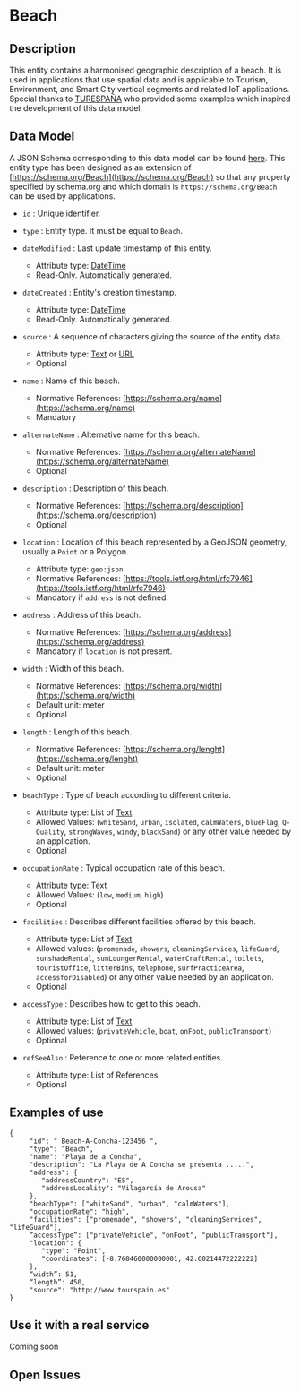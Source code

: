 # Beach

## Description

This entity contains a harmonised geographic description of a beach. It is
used in applications that use spatial data and is applicable to Tourism, Environment,
and Smart City vertical segments and related IoT applications. Special thanks to [TURESPAÑA](http://www.tourspain.es/en-us/paginas/index.aspx) who provided some examples which inspired the development of this data model.  

## Data Model

A JSON Schema corresponding to this data model can be found [here](http://fiware.github.io/dataModels/specs/PointOfInterest/Beach/schema.json).
This entity type has been designed as an extension of [https://schema.org/Beach](https://schema.org/Beach) so that
any property specified by schema.org and which domain is `https://schema.org/Beach` can be used by applications. 

+  `id` : Unique identifier. 

+ `type` : Entity type. It must be equal to `Beach`.

+ `dateModified` : Last update timestamp of this entity.
    + Attribute type: [DateTime](https://schema.org/DateTime)
    + Read-Only. Automatically generated.

+ `dateCreated` : Entity's creation timestamp.
    + Attribute type: [DateTime](https://schema.org/DateTime)
    + Read-Only. Automatically generated.
    
+ `source` : A sequence of characters giving the source of the entity data.
    + Attribute type: [Text](https://schema.org/Text) or [URL](https://schema.org/URL)
    + Optional    
    
+ `name` : Name of this beach.
    + Normative References: [https://schema.org/name](https://schema.org/name)
    + Mandatory
    
+ `alternateName` : Alternative name for this beach.
    + Normative References: [https://schema.org/alternateName](https://schema.org/alternateName)
    + Optional

+ `description` : Description of this beach.
    + Normative References: [https://schema.org/description](https://schema.org/description)
    + Optional

+ `location` : Location of this beach represented by a GeoJSON geometry, usually a `Point` or a Polygon. 
    + Attribute type: `geo:json`.
    + Normative References: [https://tools.ietf.org/html/rfc7946](https://tools.ietf.org/html/rfc7946)
    + Mandatory if `address` is not defined. 
    
+ `address` : Address of this beach.
    + Normative References: [https://schema.org/address](https://schema.org/address)
    + Mandatory if `location` is not present.
  
+ `width` : Width of this beach.
    + Normative References: [https://schema.org/width](https://schema.org/width)
    + Default unit: meter
    + Optional
 
+ `length` : Length of this beach.
    + Normative References: [https://schema.org/lenght](https://schema.org/lenght)
    + Default unit: meter
    + Optional
    
+ `beachType` : Type of beach according to different criteria.
    + Attribute type: List of [Text](https://schema.org/Text)
    + Allowed Values: (`whiteSand`, `urban`, `isolated`, `calmWaters`, `blueFlag`, `Q-Quality`, `strongWaves`, `windy`, `blackSand`)
    or any other value needed by an application. 
    + Optional 

+ `occupationRate` : Typical occupation rate of this beach.
    + Attribute type: [Text](https://schema.org/Text)
    + Allowed Values: (`low`, `medium`, `high`)
    + Optional

+ `facilities` : Describes different facilities offered by this beach.
    + Attribute type: List of [Text](https://schema.org/Text)
    + Allowed values: (`promenade`, `showers`, `cleaningServices`, `lifeGuard`,
      `sunshadeRental`, `sunLoungerRental`, `waterCraftRental`, `toilets`, `touristOffice`, `litterBins`,
      `telephone`, `surfPracticeArea`, `accessforDisabled`) or any other value needed by an application. 
    + Optional

+ `accessType` : Describes how to get to this beach.
    + Attribute type: List of [Text](https://schema.org/Text)
    + Allowed values: (`privateVehicle`,  `boat`, `onFoot`, `publicTransport`)
    + Optional

+ `refSeeAlso` : Reference to one or more related entities.
    + Attribute type: List of References
    + Optional
 
## Examples of use

    {      
         "id": " Beach-A-Concha-123456 ",        
         "type": ”Beach", 
         "name": "Playa de a Concha",       
         "description": "La Playa de A Concha se presenta .....",                                          
         "address": {          
            "addressCountry": "ES",          
            "addressLocality": "Vilagarcía de Arousa"        
         },        
         "beachType": ["whiteSand", "urban", "calmWaters"],
         "occupationRate": "high",
         "facilities": ["promenade", "showers", "cleaningServices", "lifeGuard"],
         “accessType”: ["privateVehicle", "onFoot", "publicTransport"],
         "location": {   
            "type": "Point",          
            "coordinates": [-8.768460000000001, 42.60214472222222]       
         }, 
         “width”: 51,
         “length”: 450, 
         "source": "http://www.tourspain.es"
    }

    
## Use it with a real service

Coming soon

## Open Issues

